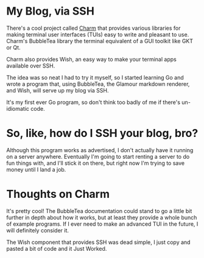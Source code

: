 # My Blog, via SSH

There's a cool project called [Charm](https://charm.sh/) that provides various libraries for making terminal user interfaces (TUIs) easy to write and pleasant to use. Charm's BubbleTea library the terminal equivalent of a GUI toolkit like GKT or Qt.

Charm also provides Wish, an easy way to make your terminal apps available over SSH.

The idea was so neat I had to try it myself, so I started learning Go and wrote a program that, using BubbleTea, the Glamour markdown renderer, and Wish, will serve up my blog via SSH.

It's my first ever Go program, so don't think too badly of me if there's un-idiomatic code.

# So, like, how do I SSH your blog, bro?

Although this program works as advertised, I don't actually have it running on a server anywhere. Eventually I'm going to start renting a server to do fun things with, and I'll stick it on there, but right now I'm trying to save money until I land a job.

# Thoughts on Charm

It's pretty cool! The BubbleTea documentation could stand to go a little bit further in depth about how it works, but at least they provide a whole bunch of example programs. If I ever need to make an advanced TUI in the future, I will definitely consider it.

The Wish component that provides SSH was dead simple, I just copy and pasted a bit of code and it Just Worked.